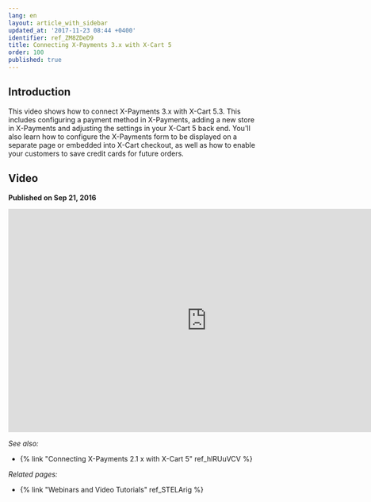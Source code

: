```yaml
---
lang: en
layout: article_with_sidebar
updated_at: '2017-11-23 08:44 +0400'
identifier: ref_ZM8ZDeD9
title: Connecting X-Payments 3.x with X-Cart 5
order: 100
published: true
---
```

## Introduction

This video shows how to connect X-Payments 3.x with X-Cart 5.3. This includes configuring a payment method in X-Payments, adding a new store in X-Payments and adjusting the settings in your X-Cart 5 back end. You'll also learn how to configure the X-Payments form to be displayed on a separate page or embedded into X-Cart checkout, as well as how to enable your customers to save credit cards for future orders.

## Video
**Published on Sep 21, 2016**
<iframe class="youtube-player" type="text/html" style="width: 800px; height: 450px" src="https://youtube.com/embed/h2F-nFRi_Fg" frameborder="0"></iframe>

_See also:_

*   {% link "Connecting X-Payments 2.1 x with X-Cart 5" ref_hlRUuVCV %}

_Related pages:_

*   {% link "Webinars and Video Tutorials" ref_STELArig %}
